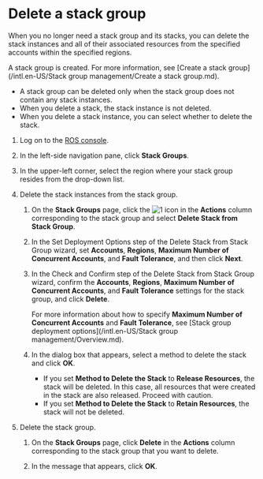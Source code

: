 # Delete a stack group

When you no longer need a stack group and its stacks, you can delete the stack instances and all of their associated resources from the specified accounts within the specified regions.

A stack group is created. For more information, see [Create a stack group](/intl.en-US/Stack group management/Create a stack group.md).

-   A stack group can be deleted only when the stack group does not contain any stack instances.
-   When you delete a stack, the stack instance is not deleted.
-   When you delete a stack instance, you can select whether to delete the stack.

1.  Log on to the [ROS console](http://ros.console.aliyun.com).

2.  In the left-side navigation pane, click **Stack Groups**.

3.  In the upper-left corner, select the region where your stack group resides from the drop-down list.

4.  Delete the stack instances from the stack group.

    1.  On the **Stack Groups** page, click the ![1](https://static-aliyun-doc.oss-cn-hangzhou.aliyuncs.com/assets/img/en-US/7333649951/p92978.png) icon in the **Actions** column corresponding to the stack group and select **Delete Stack from Stack Group**.

    2.  In the Set Deployment Options step of the Delete Stack from Stack Group wizard, set **Accounts**, **Regions**, **Maximum Number of Concurrent Accounts**, and **Fault Tolerance**, and then click **Next**.

    3.  In the Check and Confirm step of the Delete Stack from Stack Group wizard, confirm the **Accounts**, **Regions**, **Maximum Number of Concurrent Accounts**, and **Fault Tolerance** settings for the stack group, and click **Delete**.

        For more information about how to specify **Maximum Number of Concurrent Accounts** and **Fault Tolerance**, see [Stack group deployment options](/intl.en-US/Stack group management/Overview.md).

    4.  In the dialog box that appears, select a method to delete the stack and click **OK**.

        -   If you set **Method to Delete the Stack** to **Release Resources**, the stack will be deleted. In this case, all resources that were created in the stack are also released. Proceed with caution.
        -   If you set **Method to Delete the Stack** to **Retain Resources**, the stack will not be deleted.
5.  Delete the stack group.

    1.  On the **Stack Groups** page, click **Delete** in the **Actions** column corresponding to the stack group that you want to delete.

    2.  In the message that appears, click **OK**.


